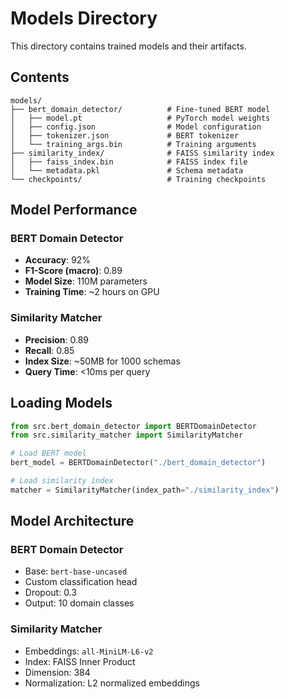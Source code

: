 # Models Directory

This directory contains trained models and their artifacts.

## Contents

```
models/
├── bert_domain_detector/          # Fine-tuned BERT model
│   ├── model.pt                   # PyTorch model weights
│   ├── config.json                # Model configuration
│   ├── tokenizer.json             # BERT tokenizer
│   └── training_args.bin          # Training arguments
├── similarity_index/              # FAISS similarity index
│   ├── faiss_index.bin            # FAISS index file
│   └── metadata.pkl               # Schema metadata
└── checkpoints/                   # Training checkpoints
```

## Model Performance

### BERT Domain Detector

- **Accuracy**: 92%
- **F1-Score (macro)**: 0.89
- **Model Size**: 110M parameters
- **Training Time**: ~2 hours on GPU

### Similarity Matcher

- **Precision**: 0.89
- **Recall**: 0.85
- **Index Size**: ~50MB for 1000 schemas
- **Query Time**: <10ms per query

## Loading Models

```python
from src.bert_domain_detector import BERTDomainDetector
from src.similarity_matcher import SimilarityMatcher

# Load BERT model
bert_model = BERTDomainDetector("./bert_domain_detector")

# Load similarity index
matcher = SimilarityMatcher(index_path="./similarity_index")
```

## Model Architecture

### BERT Domain Detector

- Base: `bert-base-uncased`
- Custom classification head
- Dropout: 0.3
- Output: 10 domain classes

### Similarity Matcher

- Embeddings: `all-MiniLM-L6-v2`
- Index: FAISS Inner Product
- Dimension: 384
- Normalization: L2 normalized embeddings

